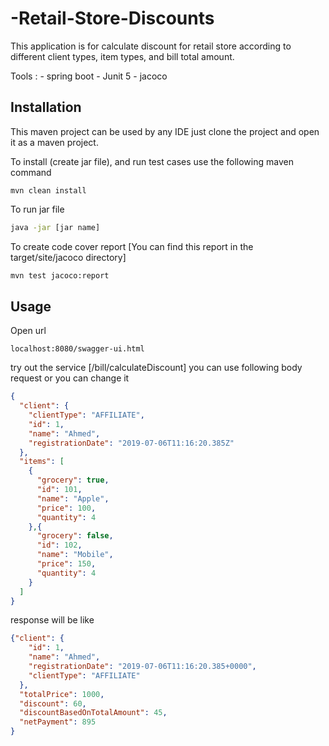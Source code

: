 # -Retail-Store-Discounts
This application is for calculate discount for retail store according to different client types, item types, and bill total amount.

Tools : 
    - spring boot
    - Junit 5
    - jacoco

## Installation

This maven project can be used by any IDE just clone the project and open it as a maven project.

To install (create jar file), and run test cases use the following maven command

```maven
mvn clean install
```

To run jar file 

```cmd
java -jar [jar name]
```

To create code cover report [You can find this report in the target/site/jacoco directory]

```cmd
mvn test jacoco:report
```
## Usage

Open url 

```URL
localhost:8080/swagger-ui.html
```
try out the service [/bill/calculateDiscount] you can use following body request or you can change it 

```json
{
  "client": {
    "clientType": "AFFILIATE",
    "id": 1,
    "name": "Ahmed",
    "registrationDate": "2019-07-06T11:16:20.385Z"
  },
  "items": [
    {
      "grocery": true,
      "id": 101,
      "name": "Apple",
      "price": 100,
      "quantity": 4
    },{
      "grocery": false,
      "id": 102,
      "name": "Mobile",
      "price": 150,
      "quantity": 4
    }
  ]
}
```

response will be like
```json
{"client": {
    "id": 1,
    "name": "Ahmed",
    "registrationDate": "2019-07-06T11:16:20.385+0000",
    "clientType": "AFFILIATE"
  },
  "totalPrice": 1000,
  "discount": 60,
  "discountBasedOnTotalAmount": 45,
  "netPayment": 895
}
```
